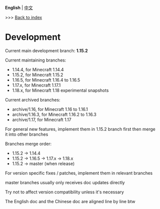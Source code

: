 **English** | [中文](development_cn.md)

\>\>\> [Back to index](readme.md)

# Development

Current main development branch: **1.15.2**

Current maintaining branches:
- 1.14.4, for Minecraft 1.14.4
- 1.15.2, for Minecraft 1.15.2
- 1.16.5, for Minecraft 1.16.4 to 1.16.5
- 1.17.x, for Minecraft 1.17.1
- 1.18.x, for Minecraft 1.18 experimental snapshots

Current archived branches:
- archive/1.16, for Minecraft 1.16 to 1.16.1
- archive/1.16.3, for Minecraft 1.16.2 to 1.16.3
- archive/1.17, for Minecraft 1.17

For general new features, implement them in 1.15.2 branch first then merge it into other branches

Branches merge order:
- 1.15.2 -> 1.14.4
- 1.15.2 -> 1.16.5 -> 1.17.x -> 1.18.x
- 1.15.2 -> master (when release)

For version specific fixes / patches, implement them in relevant branches

master branches usually only receives doc updates directly

Try not to affect version compatibility unless it's necessary

The English doc and the Chinese doc are aligned line by line btw
